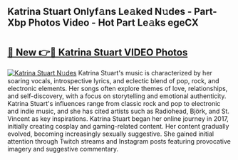## Katrina Stuart Onlyf𝚊ns Le𝚊ked N𝚞des - Part-Xbp Photos Video - Hot Part Le𝚊ks egeCX

# <h2><a href="http://ab64120.deff.icu/?id=Katrina+Stuart">🔗 New 👉🔴 Katrina Stuart VIDEO Photos</a></h2>

[![Katrina Stuart N𝚞des](https://i.imgur.com/rIISA9y.gif)](http://ab64120.deff.icu/?id=Katrina+Stuart)
Katrina Stuart's music is characterized by her soaring vocals, introspective lyrics, and eclectic blend of pop, rock, and electronic elements. Her songs often explore themes of love, relationships, and self-discovery, with a focus on storytelling and emotional authenticity. Katrina Stuart's influences range from classic rock and pop to electronic and indie music, and she has cited artists such as Radiohead, Björk, and St. Vincent as key inspirations. Katrina Stuart began her online journey in 2017, initially creating cosplay and gaming-related content. Her content gradually evolved, becoming increasingly sexually suggestive. She gained initial attention through Twitch streams and Instagram posts featuring provocative imagery and suggestive commentary.
